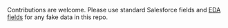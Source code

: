 Contributions are welcome.
Please use standard Salesforce fields and [EDA fields](https://powerofus.force.com/s/article/EDA-Data-Dictionary) for any fake data in this repo.
